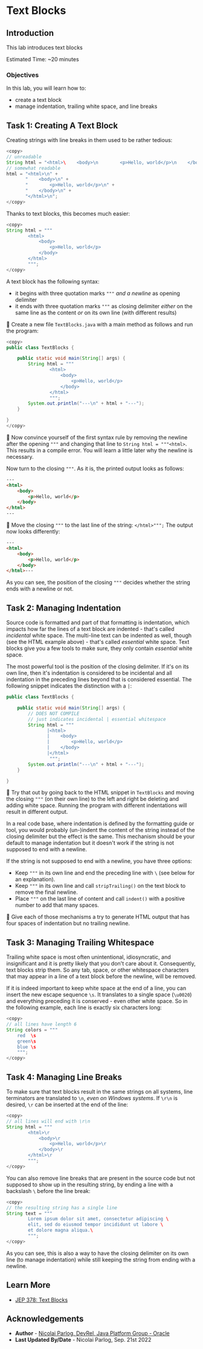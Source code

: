 # Text Blocks

## Introduction

This lab introduces text blocks

Estimated Time: ~20 minutes

### **Objectives**

In this lab, you will learn how to:

* create a text block
* manage indentation, trailing white space, and line breaks


## Task 1: Creating A Text Block

Creating strings with line breaks in them used to be rather tedious:

```java
<copy>
// unreadable
String html = "<html>\    <body>\n        <p>Hello, world</p>\n    </body>\n</html>\n";
// somewhat readable
html = "<html>\n" +
       "    <body>\n" +
       "        <p>Hello, world</p>\n" +
       "    </body>\n" +
       "</html>\n";
</copy>
```

Thanks to text blocks, this becomes much easier:

```java
<copy>
String html = """
		<html>
			<body>
				<p>Hello, world</p>
			</body>
		</html>
		""";
</copy>
```

A text block has the following syntax:

* it begins with three quotation marks `"""` _and a newline_ as opening delimiter
* it ends with three quotation marks `"""` as closing delimiter _either_ on the same line as the content _or_ on its own line (with different results)

💪 Create a new file `TextBlocks.java` with a main method as follows and run the program:

```java
<copy>
public class TextBlocks {

	public static void main(String[] args) {
		String html = """
				<html>
					<body>
						<p>Hello, world</p>
					</body>
				</html>
				""";
		System.out.println("---\n" + html + "---");
	}

}
</copy>
```

💪 Now convince yourself of the first syntax rule by removing the newline after the opening `"""` and changing that line to `String html = """<html>`.
This results in a compile error.
You will learn a little later why the newline is necessary.

Now turn to the closing `"""`.
As it is, the printed output looks as follows:

```html
---
<html>
	<body>
		<p>Hello, world</p>
	</body>
</html>
---
```

💪 Move the closing `"""` to the last line of the string: `</html>""";`
The output now looks differently:

```html
---
<html>
	<body>
		<p>Hello, world</p>
	</body>
</html>---
```

As you can see, the position of the closing `"""` decides whether the string ends with a newline or not.


## Task 2: Managing Indentation

Source code is formatted and part of that formatting is indentation, which impacts how far the lines of a text block are indented - that's called _incidental_ white space.
The multi-line text can be indented as well, though (see the HTML example above) - that's called _essential_ white space.
Text blocks give you a few tools to make sure, they only contain _essential_ white space.

The most powerful tool is the position of the closing delimiter.
If it's on its own line, then it's indentation is considered to be incidental and all indentation in the preceding lines beyond that is considered essential.
The following snippet indicates the distinction with a `|`:

```java
public class TextBlocks {

    public static void main(String[] args) {
		// DOES NOT COMPILE
		// just indicates incidental | essential whitespace
        String html = """
               |<html>
               |    <body>
               |        <p>Hello, world</p>
               |    </body>
               |</html>
                """;
        System.out.println("---\n" + html + "---");
    }

}
```

💪 Try that out by going back to the HTML snippet in `TextBlocks` and moving the closing `"""` (on their own line) to the left and right be deleting and adding white space.
Running the program with different indentations will result in different output.

In a real code base, where indentation is defined by the formatting guide or tool, you would probably (un-)indent the content of the string instead of the closing delimiter but the effect is the same.
This mechanism should be your default to manage indentation but it doesn't work if the string is not supposed to end with a newline.

If the string is not supposed to end with a newline, you have three options:

* Keep `"""` in its own line and end the preceding line with `\` (see below for an explanation).
* Keep `"""` in its own line and call `stripTrailing()` on the text block to remove the final newline.
* Place `"""` on the last line of content and call `indent()` with a positive number to add that many spaces.

💪 Give each of those mechanisms a try to generate HTML output that has four spaces of indentation but no trailing newline.


## Task 3: Managing Trailing Whitespace

Trailing white space is most often unintentional, idiosyncratic, and insignificant and it is pretty likely that you don't care about it.
Consequently, text blocks strip them.
So any tab, space, or other whitespace characters that may appear in a line of a text block before the newline, will be removed.

If it is indeed important to keep white space at the end of a line, you can insert the new escape sequence `\s`.
It translates to a single space (`\u0020`) and everything preceding it is conserved - even other white space.
So in the following example, each line is exactly six characters long:

```java
<copy>
// all lines have length 6
String colors = """
	red  \s
	green\s
	blue \s
	""";
</copy>
```


## Task 4: Managing Line Breaks

To make sure that text blocks result in the same strings on all systems, line terminators are translated to `\n`, _even on Windows systems_.
If `\r\n` is desired, `\r` can be inserted at the end of the line:

```java
<copy>
// all lines will end with \r\n
String html = """
		<html>\r
			<body>\r
				<p>Hello, world</p>\r
			</body>\r
		</html>\r
		""";
</copy>
```

You can also remove line breaks that are present in the source code but not supposed to show up in the resulting string, by ending a line with a backslash `\` before the line break:

```java
<copy>
// the resulting string has a single line
String text = """
		Lorem ipsum dolor sit amet, consectetur adipiscing \
		elit, sed do eiusmod tempor incididunt ut labore \
		et dolore magna aliqua.\
		""";
</copy>
```

As you can see, this is also a way to have the closing delimiter on its own line (to manage indentation) while still keeping the string from ending with a newline.


## Learn More

* [JEP 378: Text Blocks](https://openjdk.org/jeps/378)

## Acknowledgements

* **Author** - [Nicolai Parlog, DevRel, Java Platform Group - Oracle](https://nipafx.dev/)
* **Last Updated By/Date** - Nicolai Parlog, Sep. 21st 2022
